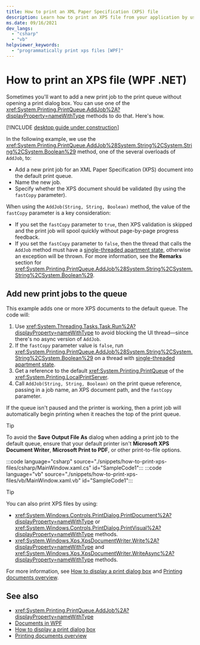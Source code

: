 ```yaml
---
title: How to print an XML Paper Specification (XPS) file
description: Learn how to print an XPS file from your application by using the System.Printing.PrintQueue.AddJob method.
ms.date: 09/16/2021
dev_langs:
  - "csharp"
  - "vb"
helpviewer_keywords:
  - "programmatically print xps files [WPF]"
---
```


# How to print an XPS file (WPF .NET)

Sometimes you'll want to add a new print job to the print queue without opening a print dialog box. You can use one of the <xref:System.Printing.PrintQueue.AddJob%2A?displayProperty=nameWithType> methods to do that. Here's how.

[!INCLUDE [desktop guide under construction](../../includes/desktop-guide-preview-note.md)]

In the following example, we use the <xref:System.Printing.PrintQueue.AddJob%28System.String%2CSystem.String%2CSystem.Boolean%29> method, one of the several overloads of `AddJob`, to:

- Add a new print job for an XML Paper Specification (XPS) document into the default print queue.
- Name the new job.
- Specify whether the XPS document should be validated (by using the `fastCopy` parameter).

When using the `AddJob(String, String, Boolean)` method, the value of the `fastCopy` parameter is a key consideration:

- If you set the `fastCopy` parameter to `true`, then XPS validation is skipped and the print job will spool quickly without page-by-page progress feedback.
- If you set the `fastCopy` parameter to `false`, then the thread that calls the `AddJob` method must have a [single-threaded apartment state](xref:System.Threading.ApartmentState), otherwise an exception will be thrown. For more information, see the **Remarks** section for <xref:System.Printing.PrintQueue.AddJob%28System.String%2CSystem.String%2CSystem.Boolean%29>.

## Add new print jobs to the queue

This example adds one or more XPS documents to the default queue. The code will:

1. Use <xref:System.Threading.Tasks.Task.Run%2A?displayProperty=nameWithType> to avoid blocking the UI thread&mdash;since there's no async version of `AddJob`.
1. If the `fastCopy` parameter value is `false`, run <xref:System.Printing.PrintQueue.AddJob%28System.String%2CSystem.String%2CSystem.Boolean%29> on a thread with [single-threaded apartment state](xref:System.Threading.ApartmentState).
1. Get a reference to the default <xref:System.Printing.PrintQueue> of the <xref:System.Printing.LocalPrintServer>.
1. Call `AddJob(String, String, Boolean)` on the print queue reference, passing in a job name, an XPS document path, and the `fastCopy` parameter.

If the queue isn't paused and the printer is working, then a print job will automatically begin printing when it reaches the top of the print queue.

> [!TIP]
> To avoid the **Save Output File As** dialog when adding a print job to the default queue, ensure that your default printer isn't **Microsoft XPS Document Writer**, **Microsoft Print to PDF**, or other print-to-file options.

:::code language="csharp" source="./snippets/how-to-print-xps-files/csharp/MainWindow.xaml.cs" id="SampleCode1":::
:::code language="vb" source="./snippets/how-to-print-xps-files/vb/MainWindow.xaml.vb" id="SampleCode1":::

> [!TIP]
> You can also print XPS files by using:
>
> - <xref:System.Windows.Controls.PrintDialog.PrintDocument%2A?displayProperty=nameWithType> or <xref:System.Windows.Controls.PrintDialog.PrintVisual%2A?displayProperty=nameWithType> methods.
> - <xref:System.Windows.Xps.XpsDocumentWriter.Write%2A?displayProperty=nameWithType> and <xref:System.Windows.Xps.XpsDocumentWriter.WriteAsync%2A?displayProperty=nameWithType> methods.
>
> For more information, see [How to display a print dialog box](how-to-display-print-dialog.md) and [Printing documents overview](printing-overview.md).

## See also

- <xref:System.Printing.PrintQueue.AddJob%2A?displayProperty=nameWithType>
- [Documents in WPF](/dotnet/desktop/wpf/advanced/documents-in-wpf?view=netframeworkdesktop-4.8&preserve-view=true)
- [How to display a print dialog box](how-to-display-print-dialog.md)
- [Printing documents overview](printing-overview.md)
